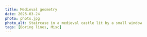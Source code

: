```yaml
---
title: Medieval geometry
date: 2025-03-24
photo: photo.jpg
photo_alt: Staircase in a medieval castle lit by a small window
tags: [Boring lines, Misc]
---
```

